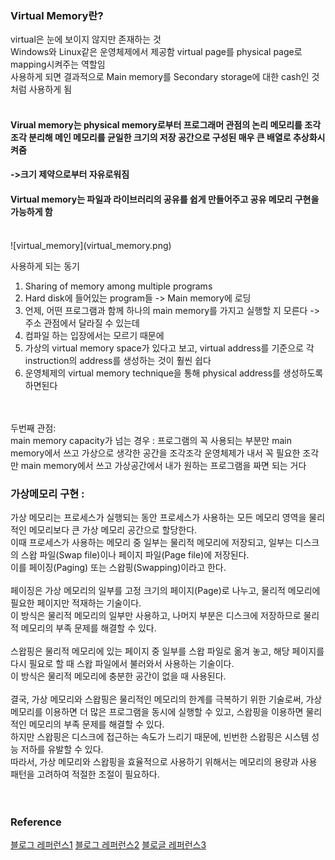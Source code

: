 ### Virtual Memory란?
virtual은 눈에 보이지 않지만 존재하는 것<br/>
Windows와 Linux같은 운영체제에서 제공함 virtual page를 physical page로 mapping시켜주는 역할임<br/>
사용하게 되면 결과적으로 Main memory를 Secondary storage에 대한 cash인 것 처럼 사용하게 됨<br/>
<br/>
#### Virual memory는 physical memory로부터 프로그래머 관점의 논리 메모리를 조각 조각 분리해 메인 메모리를 균일한 크기의 저장 공간으로 구성된 매우 큰 배열로 추상화시켜줌
#### ->크기 제약으로부터 자유로워짐
#### Virtual memory는 파일과 라이브러리의 공유를 쉽게 만들어주고 공유 메모리 구현을 가능하게 함
<br/>
![virtual_memory](virtual_memory.png)

사용하게 되는 동기
1. Sharing of memory among multiple programs
2. Hard disk에 들어있는 program들 -> Main memory에 로딩
3. 언제, 어떤 프로그램과 함께 하나의 main memory를 가지고 실행할 지 모른다 -> 주소 관점에서 달라질 수 있는데
4. 컴파일 하는 입장에서는 모르기 때문에
5. 가상의 virtual memory space가 있다고 보고, virtual address를 기준으로 각 instruction의 address를 생성하는 것이 훨씬 쉽다
6. 운영체제의 virtual memory technique을 통해 physical address를 생성하도록 하면된다
<br/>
<br/>
두번째 관점:<br/>
main memory capacity가 넘는 경우 : 프로그램의 꼭 사용되는 부분만 main memory에서 쓰고 가상으로 생각한 공간을 조각조각 
운영체제가 내서 꼭 필요한 조각만 main memory에서 쓰고 가상공간에서 내가 원하는 프로그램을 짜면 되는 거다
<br/>

### 가상메모리 구현 :
가상 메모리는 프로세스가 실행되는 동안 프로세스가 사용하는 모든 메모리 영역을 물리적인 메모리보다 큰 가상 메모리 공간으로 할당한다.<br/>
이때 프로세스가 사용하는 메모리 중 일부는 물리적 메모리에 저장되고, 일부는 디스크의 스왑 파일(Swap file)이나 페이지 파일(Page file)에 저장된다.<br/>
이를 페이징(Paging) 또는 스왑핑(Swapping)이라고 한다.<br/><br/>
페이징은 가상 메모리의 일부를 고정 크기의 페이지(Page)로 나누고, 물리적 메모리에 필요한 페이지만 적재하는 기술이다.<br/>
이 방식은 물리적 메모리의 일부만 사용하고, 나머지 부분은 디스크에 저장하므로 물리적 메모리의 부족 문제를 해결할 수 있다.<br/>
<br/>
스왑핑은 물리적 메모리에 있는 페이지 중 일부를 스왑 파일로 옮겨 놓고, 해당 페이지를 다시 필요로 할 때 스왑 파일에서 불러와서 사용하는 기술이다.<br/>
이 방식은 물리적 메모리에 충분한 공간이 없을 때 사용된다.<br/>
<br/>
결국, 가상 메모리와 스왑핑은 물리적인 메모리의 한계를 극복하기 위한 기술로써, 가상 메모리를 이용하면 더 많은 프로그램을 동시에 실행할 수 있고, 스왑핑을 이용하면 물리적인 메모리의 부족 문제를 해결할 수 있다.<br/> 하지만 스왑핑은 디스크에 접근하는 속도가 느리기 때문에, 빈번한 스왑핑은 시스템 성능 저하를 유발할 수 있다.<br/>
따라서, 가상 메모리와 스왑핑을 효율적으로 사용하기 위해서는 메모리의 용량과 사용 패턴을 고려하여 적절한 조절이 필요하다.<br/>
<br/><br/>

### Reference
[블로그 레퍼런스1](https://blog.naver.com/ds4ouj/222673263919)
[블로그 레퍼런스2](https://blog.naver.com/rlxk751/223007920940)
[블로글 레퍼런스3](https://blog.naver.com/vita1202/223014664912)
